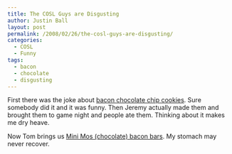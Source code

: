```yaml
---
title: The COSL Guys are Disgusting
author: Justin Ball
layout: post
permalink: /2008/02/26/the-cosl-guys-are-disgusting/
categories:
  - COSL
  - Funny
tags:
  - bacon
  - chocolate
  - disgusting
---
```



First there was the joke about [bacon chocolate chip cookies][1]. Sure somebody did it and it was funny. Then Jeremy actually made them and brought them to game night and people ate them. Thinking about it makes me dry heave.

 [1]: http://neverbashfulwithbutter.blogspot.com/2007/12/experiments-in-deliciousness-bacon.html

Now Tom brings us [Mini Mos (chocolate) bacon bars][2]. My stomach may never recover.

 [2]: http://www.vosgeschocolate.com/product/mini_bacon_exotic_candy_bar/mini_exotic_candy_bars